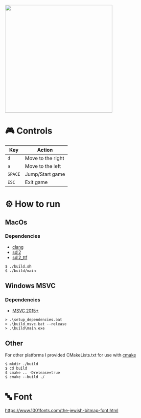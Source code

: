 <p align="left">
<!-- <img src="./images/img.png" width="200" /> -->
<img src="./images/gif.gif" width="350" />
</p>


# 🎮 Controls
| Key       | Action                                                      |
|---------- |-------------------------------------------------------------|
| `d`       | Move to the right                                           |
| `a`       | Move to the left                                            |
| `SPACE`   | Jump/Start game                                             |
| `ESC`     | Exit game                                                   |

# ⚙️ How to run

## MacOs
### Dependencies
- [clang]
- [sdl2]
- [sdl2_ttf]

```console
$ ./build.sh
$ ./build/main
```

## Windows MSVC
### Dependencies
- [MSVC 2015+][visual-studio]

```console
> .\setup_dependencies.bat
> .\build_msvc.bat --release
> .\build\main.exe
```

## Other
For other platforms I provided CMakeLists.txt for use with [cmake]

```console
$ mkdir ./build
$ cd build
$ cmake .. -Drelease=true
$ cmake --build ./
```

# 🔤 Font
https://www.1001fonts.com/the-jewish-bitmap-font.html

[visual-studio]: https://www.visualstudio.com/
[clang]: https://clang.llvm.org/
[cmake]: https://cmake.org/
[libsdl2-dev]: https://www.libsdl.org/
[sdl2]: https://formulae.brew.sh/formula/sdl2
[sdl2_ttf]: https://formulae.brew.sh/formula/sdl_ttf
